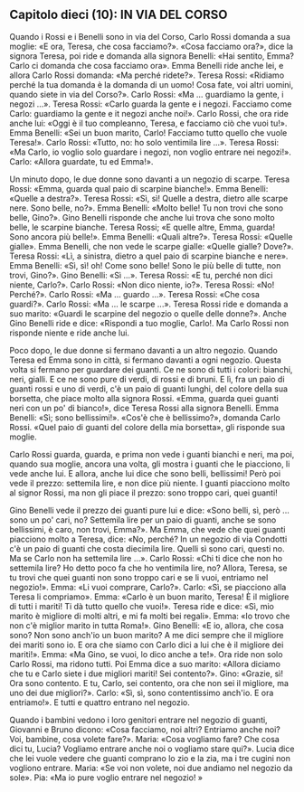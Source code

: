 ## Capitolo dieci (10): IN VIA DEL CORSO

Quando i Rossi e i Benelli sono in via del Corso, Carlo Rossi domanda a sua moglie: «E ora, Teresa, che cosa facciamo?». «Cosa facciamo ora?», dice la signora Teresa, poi ride e domanda alla signora Benelli: «Hai sentito, Emma? Carlo ci domanda che cosa facciamo ora». Emma Benelli ride anche lei, e allora Carlo Rossi domanda: «Ma perché ridete?». Teresa Rossi: «Ridiamo perché la tua domanda è la domanda di un uomo! Cosa fate, voi altri uomini, quando siete in via del Corso?». Carlo Rossi: «Ma ... guardiamo la gente, i negozi ...». Teresa Rossi: «Carlo guarda la gente e i negozi. Facciamo come Carlo: guardiamo la gente e it negozi anche noi!». Carlo Rossi, che ora ride anche lui: «Oggi è il tuo compleanno, Teresa, e facciamo ciò che vuoi tu!». Emma Benelli: «Sei un buon marito, Carlo! Facciamo tutto quello che vuole Teresa!». Carlo Rossi: «Tutto, no: ho solo ventimila lire ...». Teresa Rossi: «Ma Carlo, io voglio solo guardare i negozi, non voglio entrare nei negozi!». Carlo: «Allora guardate, tu ed Emma!».

Un minuto dopo, le due donne sono davanti a un negozio di scarpe. Teresa Rossi: «Emma, guarda qual paio di scarpine bianche!». Emma Benelli: «Quelle a destra?». Teresa Rossi: «Sì, sì! Quelle a destra, dietro alle scarpe nere. Sono belle, no?». Emma Benelli: «Molto belle! Tu non trovi che sono belle, Gino?». Gino Benelli risponde che anche lui trova che sono molto belle, le scarpine bianche. Teresa Rossi; «E quelle altre, Emma, guarda! Sono ancora più belle!». Emma Benelli: «Quali altre?». Teresa Rossi: «Quelle gialle». Emma Benelli, che non vede le scarpe gialle: «Quelle gialle? Dove?». Teresa Rossi: «Lì, a sinistra, dietro a quel paio di scarpine bianche e nere». Emma Benelli: «Sì, sì! oh! Come sono belle! Sono le più belle di tutte, non trovi, Gino?». Gino Benelli: «Sì ...». Teresa Rossi: «E tu, perché non dici niente, Carlo?». Carlo Rossi: «Non dico niente, io?». Teresa Rossi: «No! Perché?». Carlo Rossi: «Ma ... guardo ...». Teresa Rossi: «Che cosa guardi?». Carlo Rossi: «Ma ... le scarpe ...». Teresa Rossi ride e domanda a suo marito: «Guardi le scarpine del negozio o quelle delle donne?». Anche Gino Benelli ride e dice: «Rispondi a tuo moglie, Carlo!. Ma Carlo Rossi non risponde niente e ride anche lui.

Poco dopo, le due donne si fermano davanti a un altro negozio. Quando Teresa ed Emma sono in città, si fermano davanti a ogni negozio. Questa volta si fermano per guardare dei guanti. Ce ne sono di tutti i colori: bianchi, neri, gialli. E ce ne sono pure di verdi, di rossi e di bruni. E lì, fra un paio di guanti rossi e uno di verdi, c'è un paio di guanti lunghi, del colore della sua borsetta, che piace molto alla signora Rossi. «Emma, guarda quei guanti neri con un po' di bianco!», dice Teresa Rossi alla signora Benelli. Emma Benelli: «Sì; sono bellissimi!». «Cos'è che è bellissimo?», domanda Carlo Rossi. «Quel paio di guanti del colore della mia borsetta», gli risponde sua moglie.

Carlo Rossi guarda, guarda, e prima non vede i guanti bianchi e neri, ma poi, quando sua moglie, ancora una volta, gli mostra i guanti che le piacciono, li vede anche lui. E allora, anche lui dice che sono belli, bellissimi! Però poi vede il prezzo: settemila lire, e non dice più niente. I guanti piacciono molto al signor Rossi, ma non gli piace il prezzo: sono troppo cari, quei guanti!

Gino Benelli vede il prezzo dei guanti pure lui e dice: «Sono belli, sì, però ... sono un po' cari, no? Settemila lire per un paio di guanti, anche se sono bellissimi, è caro, non trovi, Emma?». Ma Emma, che vede che quei guanti piacciono molto a Teresa, dice: «No, perché? In un negozio di via Condotti c'è un paio di guanti che costa diecimila lire. Quelli sì sono cari, questi no. Ma se Carlo non ha settemila lire ...». Carlo Rossi: «Chi ti dice che non ho settemila lire? Ho detto poco fa che ho ventimila lire, no? Allora, Teresa, se tu trovi che quei guanti non sono troppo cari e se li vuoi, entriamo nel negozio!». Emma: «Li vuoi comprare, Carlo?». Carlo: «Sì, se piacciono alla Teresa li compriamo». Emma: «Carlo è un buon marito, Teresa! È il migliore di tutti i mariti! Ti dà tutto quello che vuoi!». Teresa ride e dice: «Sì, mio marito è migliore di molti altri, e mi fa molti bei regali». Emma: «Io trovo che non c'è miglior marito in tutta Roma!». Gino Benelli: «E io, allora, che cosa sono? Non sono anch'io un buon marito? A me dici sempre che il migliore dei mariti sono io. E ora che siamo con Carlo dici a lui che è il migliore dei mariti!». Emma: «Ma Gino, se vuoi, lo dico anche a te!». Ora ride non solo Carlo Rossi, ma ridono tutti. Poi Emma dice a suo marito: «Allora diciamo che tu e Carlo siete i due migliori mariti! Sei contento?». Gino: «Grazie, sì! Ora sono contento. E tu, Carlo, sei contento, ora che non sei il migliore, ma uno dei due migliori?». Carlo: «Sì, sì, sono contentissimo anch'io. E ora entriamo!». E tutti e quattro entrano nel negozio.

Quando i bambini vedono i loro genitori entrare nel negozio di guanti, Giovanni e Bruno dicono: «Cosa facciamo, noi altri? Entriamo anche noi? Voi, bambine, cosa volete fare?». Maria: «Cosa vogliamo fare? Che cosa dici tu, Lucia? Vogliamo entrare anche noi o vogliamo stare qui?». Lucia dice che lei vuole vedere che guanti comprano lo zio e la zia, ma i tre cugini non vogliono entrare. Maria: «Se voi non volete, noi due andiamo nel negozio da sole». Pia: «Ma io pure voglio entrare nel negozio! »
<!--stackedit_data:
eyJoaXN0b3J5IjpbLTQ4OTY0NTkxMCwyMTEyODc0MjAxLC0xNz
U3ODA4ODAzLDgxODg1NTI2Niw0OTU5NTY2ODBdfQ==
-->